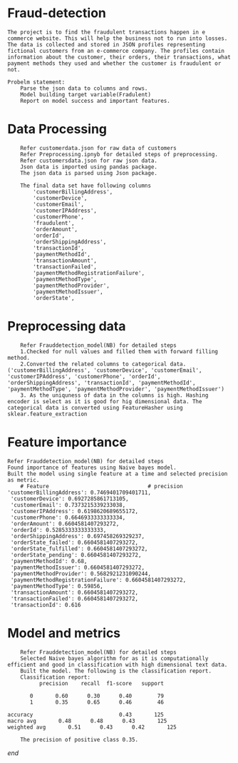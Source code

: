 # Fraud-detection
	The project is to find the fraudulent transactions happen in e commerce website. This will help the business not to run into losses.
	The data is collected and stored in JSON profiles representing fictional customers from an e-commerce company. The profiles contain information about the customer, their orders, their transactions, what payment methods they used and whether the customer is fraudulent or not.

	Probelm statement:
		Parse the json data to columns and rows.
		Model building target variable(Fradulent)
		Report on model success and important features.
 
# Data Processing
		Refer customerdata.json for raw data of customers
		Refer Preprocessing.ipnyb for detailed steps of preprocessing.
		Refer customersdata.json for raw json data.
		Json data is imported using pandas package.
		The json data is parsed using Json package.

		The final data set have following columns
			'customerBillingAddress', 
			'customerDevice', 
			'customerEmail',
			'customerIPAddress', 
			'customerPhone', 
			'fraudulent', 
			'orderAmount',
			'orderId', 
			'orderShippingAddress', 
			'transactionId', 
			'paymentMethodId',
			'transactionAmount', 
			'transactionFailed',
			'paymentMethodRegistrationFailure', 
			'paymentMethodType',
			'paymentMethodProvider', 
			'paymentMethodIssuer', 
			'orderState',
	
	
 # Preprocessing data
 		Refer Frauddetection_model(NB) for detailed steps
 		1.Checked for null values and filled them with forward filling method.
		2.Converted the related columns to categorical data. ('customerBillingAddress', 'customerDevice', 'customerEmail', 		'customerIPAddress', 'customerPhone', 'orderId', 'orderShippingAddress', 'transactionId', 'paymentMethodId', 'paymentMethodType', 'paymentMethodProvider', 'paymentMethodIssuer')
		3. As the uniquness of data in the columns is high. Hashing encoder is select as it is good for hig dimensional data. The categorical data is converted using FeatureHasher using sklear.feature_extraction
		
# Feature importance
	Refer Frauddetection_model(NB) for detailed steps
	Found importance of features using Naive bayes model.
	Built the model using single feature at a time and selected precision as metric.
		# Feature								# precision
	'customerBillingAddress': 0.7469401709401711,
	 'customerDevice': 0.6927285861713105,
	 'customerEmail': 0.7373215339233038,
	 'customerIPAddress': 0.6198620689655172,
	 'customerPhone': 0.6646933333333334,
	 'orderAmount': 0.6604581407293272,
	 'orderId': 0.5285333333333333,
	 'orderShippingAddress': 0.697458269329237,
	 'orderState_failed': 0.6604581407293272,
	 'orderState_fulfilled': 0.6604581407293272,
	 'orderState_pending': 0.6604581407293272,
	 'paymentMethodId': 0.68,
	 'paymentMethodIssuer': 0.6604581407293272,
	 'paymentMethodProvider': 0.5682921231090244,
	 'paymentMethodRegistrationFailure': 0.6604581407293272,
	 'paymentMethodType': 0.59856,
	 'transactionAmount': 0.6604581407293272,
	 'transactionFailed': 0.6604581407293272,
	 'transactionId': 0.616
	 
 # Model and metrics
 		Refer Frauddetection_model(NB) for detailed steps
 		Selected Naive bayes algorithm for as it is computationally efficient and good in classification with high dimensional text data.
		Built the model. The following is the classification report. 
		Classification report:
              precision    recall  f1-score   support

           0       0.60      0.30      0.40        79
           1       0.35      0.65      0.46        46

    accuracy                           0.43       125
   	macro avg       0.48      0.48      0.43       125
	weighted avg       0.51      0.43      0.42       125
		
		The precision of positive class 0.35.
		
*end*
		
		
		
		

	
		
		
		
 	
  
  



